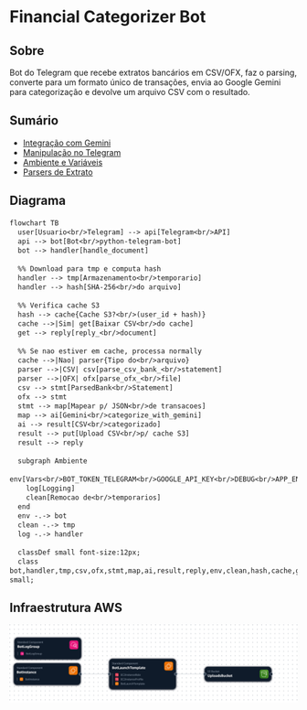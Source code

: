 # Financial Categorizer Bot

## Sobre
Bot do Telegram que recebe extratos bancários em CSV/OFX, faz o parsing, converte para um formato único de transações, envia ao Google Gemini para categorização e devolve um arquivo CSV com o resultado.

## Sumário
- [Integração com Gemini](docs/GEMINI_INTEGRATION.md)
- [Manipulação no Telegram](docs/TELEGRAM_HANDLING.md)
- [Ambiente e Variáveis](docs/ENVIRONMENT.md)
- [Parsers de Extrato](docs/PARSERS.md)

## Diagrama
```mermaid
flowchart TB
  user[Usuario<br/>Telegram] --> api[Telegram<br/>API]
  api --> bot[Bot<br/>python-telegram-bot]
  bot --> handler[handle_document]

  %% Download para tmp e computa hash
  handler --> tmp[Armazenamento<br/>temporario]
  handler --> hash[SHA-256<br/>do arquivo]

  %% Verifica cache S3
  hash --> cache{Cache S3?<br/>(user_id + hash)}
  cache -->|Sim| get[Baixar CSV<br/>do cache]
  get --> reply[reply_<br/>document]

  %% Se nao estiver em cache, processa normally
  cache -->|Nao| parser{Tipo do<br/>arquivo}
  parser -->|CSV| csv[parse_csv_bank_<br/>statement]
  parser -->|OFX| ofx[parse_ofx_<br/>file]
  csv --> stmt[ParsedBank<br/>Statement]
  ofx --> stmt
  stmt --> map[Mapear p/ JSON<br/>de transacoes]
  map --> ai[Gemini<br/>categorize_with_gemini]
  ai --> result[CSV<br/>categorizado]
  result --> put[Upload CSV<br/>p/ cache S3]
  result --> reply

  subgraph Ambiente
    env[Vars<br/>BOT_TOKEN_TELEGRAM<br/>GOOGLE_API_KEY<br/>DEBUG<br/>APP_ENV<br/>S3_BUCKET_UPLOADS]
    log[Logging]
    clean[Remocao de<br/>temporarios]
  end
  env -.-> bot
  clean -.-> tmp
  log -.-> handler

  classDef small font-size:12px;
  class bot,handler,tmp,csv,ofx,stmt,map,ai,result,reply,env,clean,hash,cache,get,put small;
```

## Infraestrutura AWS
![Infraestrutura AWS](docs/assets/aws-infrastructure.png)
